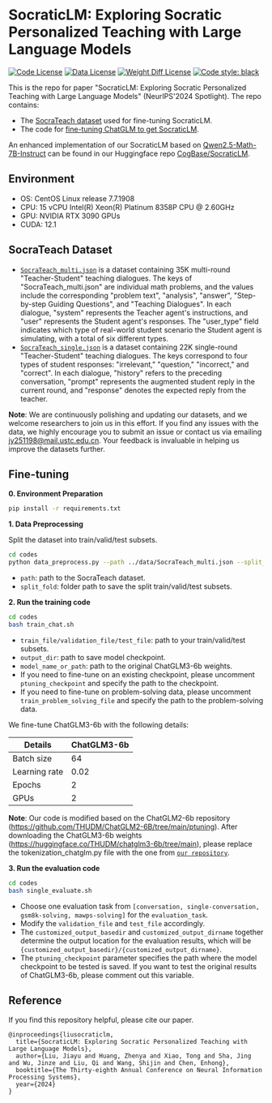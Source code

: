 # SocraticLM: Exploring Socratic Personalized Teaching with Large Language Models

[![Code License](https://img.shields.io/badge/Code%20License-Apache_2.0-green.svg)](https://github.com/Ljyustc/SocraticLM/blob/main/LICENSE/LICENSE)
[![Data License](https://img.shields.io/badge/Data%20License-CC%20By%20NC%204.0-red.svg)](https://github.com/Ljyustc/SocraticLM/blob/main/LICENSE/DATA_LICENSE)
[![Weight Diff License](https://img.shields.io/badge/Weight%20Diff%20License-CC%20By%20NC%204.0-yellow)](https://github.com/Ljyustc/SocraticLM/blob/main/LICENSE/WEIGHT_DIFF_LICENSE)
[![Code style: black](https://img.shields.io/badge/code%20style-black-000000.svg)](https://github.com/psf/black)

This is the repo for paper "SocraticLM: Exploring Socratic Personalized Teaching with Large Language Models" (NeurIPS'2024 Spotlight). The repo contains:

- The [SocraTeach dataset](#socrateach-dataset) used for fine-tuning SocraticLM.
- The code for [fine-tuning ChatGLM to get SocraticLM](#fine-tuning).

An enhanced implementation of our SocraticLM based on [Qwen2.5-Math-7B-Instruct](https://github.com/QwenLM/Qwen2.5-Math) can be found in our Huggingface repo [CogBase/SocraticLM](https://huggingface.co/CogBase-USTC/SocraticLM).

## Environment
* OS: CentOS Linux release 7.7.1908
* CPU: 15 vCPU Intel(R) Xeon(R) Platinum 8358P CPU @ 2.60GHz
* GPU: NVIDIA RTX 3090 GPUs
* CUDA: 12.1

## SocraTeach Dataset
- [`SocraTeach_multi.json`](data/SocraTeach_multi.json) is a dataset containing 35K multi-round "Teacher-Student" teaching dialogues. The keys of "SocraTeach_multi.json" are individual math problems, and the values include the corresponding "problem text", "analysis", "answer", "Step-by-step Guiding Questions", and "Teaching Dialogues". In each dialogue, "system" represents the Teacher agent's instructions, and "user" represents the Student agent's responses. The "user_type" field indicates which type of real-world student scenario the Student agent is simulating, with a total of six different types.
- [`SocraTeach_single.json`](data/SocraTeach_single.json) is a dataset containing 22K single-round "Teacher-Student" teaching dialogues. The keys correspond to four types of student responses: "irrelevant," "question," "incorrect," and "correct". In each dialogue, "history" refers to the preceding conversation, "prompt" represents the augmented student reply in the current round, and "response" denotes the expected reply from the teacher.

<strong>Note</strong>: We are continuously polishing and updating our datasets, and we welcome researchers to join us in this effort. If you find any issues with the data, we highly encourage you to submit an issue or contact us via emailing jy251198@mail.ustc.edu.cn. Your feedback is invaluable in helping us improve the datasets further.

## Fine-tuning
<strong> 0. Environment Preparation </strong> 

```bash
pip install -r requirements.txt
```

<strong> 1. Data Preprocessing </strong> 

Split the dataset into train/valid/test subsets.

```bash
cd codes
python data_preprocess.py --path ../data/SocraTeach_multi.json --split_fold ../data/data_split
```

- `path`: path to the SocraTeach dataset.
- `split_fold`: folder path to save the split train/valid/test subsets.

<strong> 2. Run the training code </strong> 

```bash
cd codes
bash train_chat.sh
```

- `train_file/validation_file/test_file`: path to your train/valid/test subsets.
- `output_dir`: path to save model checkpoint.
- `model_name_or_path`: path to the original ChatGLM3-6b weights.
- If you need to fine-tune on an existing checkpoint, please uncomment `ptuning_checkpoint` and specify the path to the checkpoint.
- If you need to fine-tune on problem-solving data, please uncomment `train_problem_solving_file` and specify the path to the problem-solving data.

We fine-tune ChatGLM3-6b with the following details:

| Details        | ChatGLM3-6b |
|----------------|------------|
| Batch size     |     64     |
| Learning rate  |    0.02    |
| Epochs         |     2      |
| GPUs           |     2      |

 <strong>Note</strong>: Our code is modified based on the ChatGLM2-6b repository (https://github.com/THUDM/ChatGLM2-6B/tree/main/ptuning). After downloading the ChatGLM3-6b weights (https://huggingface.co/THUDM/chatglm3-6b/tree/main), please replace the tokenization_chatglm.py file with the one from [`our repository`](codes/tokenization_chatglm.py).

 <strong> 3. Run the evaluation code </strong> 

```bash
cd codes
bash single_evaluate.sh
```

- Choose one evaluation task from `[conversation, single-conversation, gsm8k-solving, mawps-solving]` for the `evaluation_task`.
- Modify the `validation_file` and `test_file` accordingly.
- The `customized_output_basedir` and `customized_output_dirname` together determine the output location for the evaluation results, which will be `{customized_output_basedir}/{customized_output_dirname}`.
- The `ptuning_checkpoint` parameter specifies the path where the model checkpoint to be tested is saved. If you want to test the original results of ChatGLM3-6b, please comment out this variable.

## Reference
If you find this repository helpful, please cite our paper.
```
@inproceedings{liusocraticlm,
  title={SocraticLM: Exploring Socratic Personalized Teaching with Large Language Models},
  author={Liu, Jiayu and Huang, Zhenya and Xiao, Tong and Sha, Jing and Wu, Jinze and Liu, Qi and Wang, Shijin and Chen, Enhong},
  booktitle={The Thirty-eighth Annual Conference on Neural Information Processing Systems},
  year={2024}
}
```




